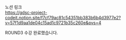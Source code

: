 노션 링크\
https://gdsc-project-codeit.notion.site/f7cf79ac81c54351bb383b6b4d3977e2?v=57f1d9aa1de04c15ad1c9721b35c260e&pvs=4

ROUND3 수강 완료했습니다.